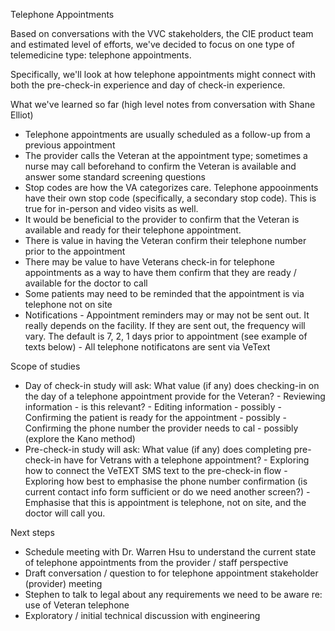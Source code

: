 Telephone Appointments

Based on conversations with the VVC stakeholders, the CIE product team and estimated level of efforts, we've decided to focus on one type of telemedicine type: telephone appointments. 

Specifically, we'll look at how telephone appointments might connect with both the pre-check-in experience and day of check-in experience. 

What we've learned so far (high level notes from conversation with Shane Elliot)
 - Telephone appointments are usually scheduled as a follow-up from a previous appointment
 - The provider calls the Veteran at the appointment type; sometimes a nurse may call beforehand to confirm the Veteran is available and answer some standard screening questions
 - Stop codes are how the VA categorizes care. Telephone appooinments have their own stop code (specifically, a secondary stop code). This is true for in-person and video visits as well. 
 - It would be beneficial to the provider to confirm that the Veteran is available and ready for their telephone appointment. 
 - There is value in having the Veteran confirm their telephone number prior to the appointment
 - There may be value to have Veterans check-in for telephone appointments as a way to have them confirm that they are ready / available for the doctor to call 
 - Some patients may need to be reminded that the appointment is via telephone not on site
 - Notifications
        - Appointment reminders may or may not be sent out. It really depends on the facility. If they are sent out, the frequency will vary. The default is 7, 2, 1 days prior to appointment (see example of texts below)
        - All telephone notificatons are sent via VeText

Scope of studies
-  Day of check-in study will ask: What value (if any) does checking-in on the day of a telephone appointment provide for the Veteran? 
         -  Reviewing information - is this relevant? 
         -  Editing information - possibly 
         -  Confirming the patient is ready for the appointment - possibly
         -  Confirming the phone number the provider needs to cal - possibly (explore the Kano method)
- Pre-check-in study will ask: What value (if any) does completing pre-check-in have for Vetrans with a telephone appointment? 
        -  Exploring how to connect the VeTEXT SMS text to the pre-check-in flow
        - Exploring how best to emphasise the phone number confirmation (is current contact info form sufficient or do we need another screen?)
        - Emphasise that this is appointment is telephone, not on site, and the doctor will call you. 

Next steps
- Schedule meeting with Dr. Warren Hsu to understand the current state of telephone appointments from the provider / staff perspective 
- Draft conversation / question to for telephone appointment stakeholder (provider) meeting
- Stephen to talk to legal about any requirements we need to be aware re: use of Veteran telephone 
- Exploratory / initial technical discussion with engineering
